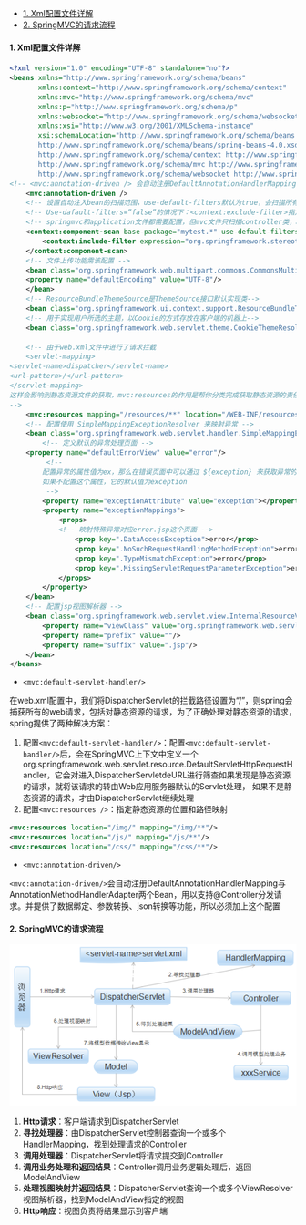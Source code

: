 - [1. Xml配置文件详解](#1-xml配置文件详解)
- [2. SpringMVC的请求流程](#2-springmvc的请求流程程)

#### 1. Xml配置文件详解

```xml
<?xml version="1.0" encoding="UTF-8" standalone="no"?>
<beans xmlns="http://www.springframework.org/schema/beans"
       xmlns:context="http://www.springframework.org/schema/context"
       xmlns:mvc="http://www.springframework.org/schema/mvc"
       xmlns:p="http://www.springframework.org/schema/p"
       xmlns:websocket="http://www.springframework.org/schema/websocket"
       xmlns:xsi="http://www.w3.org/2001/XMLSchema-instance"
       xsi:schemaLocation="http://www.springframework.org/schema/beans
       http://www.springframework.org/schema/beans/spring-beans-4.0.xsd
       http://www.springframework.org/schema/context http://www.springframework.org/schema/context/spring-context-4.0.xsd
       http://www.springframework.org/schema/mvc http://www.springframework.org/schema/mvc/spring-mvc-4.0.xsd
       http://www.springframework.org/schema/websocket http://www.springframework.org/schema/websocket/spring-websocket-4.0.xsd">
<!-- <mvc:annotation-driven /> 会自动注册DefaultAnnotationHandlerMapping与AnnotationMethodHandlerAdapter 两个bean,是spring MVC为@Controllers分发请求所必须的。它提供了数据绑定支持，读取json的支持 -->
    <mvc:annotation-driven />  
    <!-- 设置自动注入bean的扫描范围，use-default-filters默认为true，会扫描所有的java类进行注入 ，-->    
    <!-- Use-dafault-filters=”false”的情况下：<context:exclude-filter>指定的不扫描，<context:include-filter>指定的扫描 -->
    <!-- springmvc和application文件都需要配置，但mvc文件只扫描controller类，application扫描不是controller类 -->    
    <context:component-scan base-package="mytest.*" use-default-filters="false">
        <context:include-filter expression="org.springframework.stereotype.Controller" type="annotation"/>
    </context:component-scan>
    <!-- 文件上传功能需该配置 -->
    <bean class="org.springframework.web.multipart.commons.CommonsMultipartResolver" id="multipartResolver">
    <property name="defaultEncoding" value="UTF-8"/>
    </bean>
    <!-- ResourceBundleThemeSource是ThemeSource接口默认实现类-->
    <bean class="org.springframework.ui.context.support.ResourceBundleThemeSource" id="themeSource"/>
    <!-- 用于实现用户所选的主题，以Cookie的方式存放在客户端的机器上-->
    <bean class="org.springframework.web.servlet.theme.CookieThemeResolver" id="themeResolver" p:cookieName="theme" p:defaultThemeName="standard"/>
    
    <!-- 由于web.xml文件中进行了请求拦截
    <servlet-mapping> 
<servlet-name>dispatcher</servlet-name> 
<url-pattern>/</url-pattern> 
</servlet-mapping> 
这样会影响到静态资源文件的获取，mvc:resources的作用是帮你分类完成获取静态资源的责任
-->
    <mvc:resources mapping="/resources/**" location="/WEB-INF/resources/" />
    <!-- 配置使用 SimpleMappingExceptionResolver 来映射异常 -->
    <bean class="org.springframework.web.servlet.handler.SimpleMappingExceptionResolver" >
        <!-- 定义默认的异常处理页面 -->  
    <property name="defaultErrorView" value="error"/> 
         <!-- 
        配置异常的属性值为ex，那么在错误页面中可以通过 ${exception} 来获取异常的信息
        如果不配置这个属性，它的默认值为exception
         -->
        <property name="exceptionAttribute" value="exception"></property>
        <property name="exceptionMappings">
            <props>
            <!-- 映射特殊异常对应error.jsp这个页面 -->
                <prop key=".DataAccessException">error</prop>
                <prop key=".NoSuchRequestHandlingMethodException">error</prop>
                <prop key=".TypeMismatchException">error</prop>
                <prop key=".MissingServletRequestParameterException">error</prop>
            </props>
        </property>
    </bean>
    <!-- 配置jsp视图解析器 -->
    <bean class="org.springframework.web.servlet.view.InternalResourceViewResolver" id="jspViewResolver">
        <property name="viewClass" value="org.springframework.web.servlet.view.JstlView"/>
        <property name="prefix" value=""/>
        <property name="suffix" value=".jsp"/>
    </bean>
</beans>
```

- `<mvc:default-servlet-handler/>`

在web.xml配置中，我们将DispatcherServlet的拦截路径设置为“/”，则spring会捕获所有的web请求，包括对静态资源的请求，为了正确处理对静态资源的请求，spring提供了两种解决方案：

1. 配置`<mvc:default-servlet-handler/>`：配置`<mvc:default-servlet-handler/>`后，会在SpringMVC上下文中定义一个org.springframework.web.servlet.resource.DefaultServletHttpRequestHandler，它会对进入DispatcherServletdeURL进行筛查如果发现是静态资源的请求，就将该请求的转由Web应用服务器默认的Servlet处理， 如果不是静态资源的请求，才由DispatcherServlet继续处理
2. 配置`<mvc:resources />`：指定静态资源的位置和路径映射

```xml
<mvc:resources location="/img/" mapping="/img/**"/>   
<mvc:resources location="/js/" mapping="/js/**"/>    
<mvc:resources location="/css/" mapping="/css/**"/>
```

- `<mvc:annotation-driven/>`

`<mvc:annotation-driven/>`会自动注册DefaultAnnotationHandlerMapping与AnnotationMethodHandlerAdapter两个Bean，用以支持@Controller分发请求。并提供了数据绑定、参数转换、json转换等功能，所以必须加上这个配置

#### 2. SpringMVC的请求流程

![mvc_1](img/mvc_1.png)

1. **Http请求**：客户端请求到DispatcherServlet
2. **寻找处理器**：由DispatcherServlet控制器查询一个或多个HandlerMapping，找到处理请求的Controller
3. **调用处理器**：DispatcherServlet将请求提交到Controller
4. **调用业务处理和返回结果**：Controller调用业务逻辑处理后，返回ModelAndView
5. **处理视图映射并返回结果**：DispatcherServlet查询一个或多个ViewResolver视图解析器，找到ModelAndView指定的视图
6. **Http响应**：视图负责将结果显示到客户端